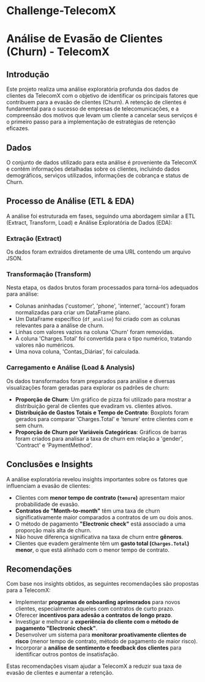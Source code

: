 # Challenge-TelecomX

# Análise de Evasão de Clientes (Churn) - TelecomX

## Introdução

Este projeto realiza uma análise exploratória profunda dos dados de clientes da TelecomX com o objetivo de identificar os principais fatores que contribuem para a evasão de clientes (Churn). A retenção de clientes é fundamental para o sucesso de empresas de telecomunicações, e a compreensão dos motivos que levam um cliente a cancelar seus serviços é o primeiro passo para a implementação de estratégias de retenção eficazes.

## Dados

O conjunto de dados utilizado para esta análise é proveniente da TelecomX e contém informações detalhadas sobre os clientes, incluindo dados demográficos, serviços utilizados, informações de cobrança e status de Churn.

## Processo de Análise (ETL & EDA)

A análise foi estruturada em fases, seguindo uma abordagem similar a ETL (Extract, Transform, Load) e Análise Exploratória de Dados (EDA):

### Extração (Extract)

Os dados foram extraídos diretamente de uma URL contendo um arquivo JSON.

### Transformação (Transform)

Nesta etapa, os dados brutos foram processados para torná-los adequados para análise:
- Colunas aninhadas ('customer', 'phone', 'internet', 'account') foram normalizadas para criar um DataFrame plano.
- Um DataFrame específico (`df_analise`) foi criado com as colunas relevantes para a análise de churn.
- Linhas com valores vazios na coluna 'Churn' foram removidas.
- A coluna 'Charges.Total' foi convertida para o tipo numérico, tratando valores não numéricos.
- Uma nova coluna, 'Contas_Diárias', foi calculada.

### Carregamento e Análise (Load & Analysis)

Os dados transformados foram preparados para análise e diversas visualizações foram geradas para explorar os padrões de churn:
- **Proporção de Churn**: Um gráfico de pizza foi utilizado para mostrar a distribuição geral de clientes que evadiram vs. clientes ativos.
- **Distribuição de Gastos Totais e Tempo de Contrato**: Boxplots foram gerados para comparar 'Charges.Total' e 'tenure' entre clientes com e sem churn.
- **Proporção de Churn por Variáveis Categóricas**: Gráficos de barras foram criados para analisar a taxa de churn em relação a 'gender', 'Contract' e 'PaymentMethod'.

## Conclusões e Insights

A análise exploratória revelou insights importantes sobre os fatores que influenciam a evasão de clientes:

*   Clientes com **menor tempo de contrato (`tenure`)** apresentam maior probabilidade de evasão.
*   **Contratos de "Month-to-month"** têm uma taxa de churn significativamente maior comparados a contratos de um ou dois anos.
*   O método de pagamento **"Electronic check"** está associado a uma proporção mais alta de churn.
*   Não houve diferença significativa na taxa de churn entre **gêneros**.
*   Clientes que evadem geralmente têm um **gasto total (`Charges.Total`) menor**, o que está alinhado com o menor tempo de contrato.

## Recomendações

Com base nos insights obtidos, as seguintes recomendações são propostas para a TelecomX:

*   Implementar **programas de onboarding aprimorados** para novos clientes, especialmente aqueles com contratos de curto prazo.
*   Oferecer **incentivos para adesão a contratos de longo prazo**.
*   Investigar e melhorar a **experiência do cliente com o método de pagamento "Electronic check"**.
*   Desenvolver um sistema para **monitorar proativamente clientes de risco** (menor tempo de contrato, método de pagamento de maior risco).
*   Incorporar a **análise de sentimento e feedback dos clientes** para identificar outros pontos de insatisfação.

Estas recomendações visam ajudar a TelecomX a reduzir sua taxa de evasão de clientes e aumentar a retenção.

